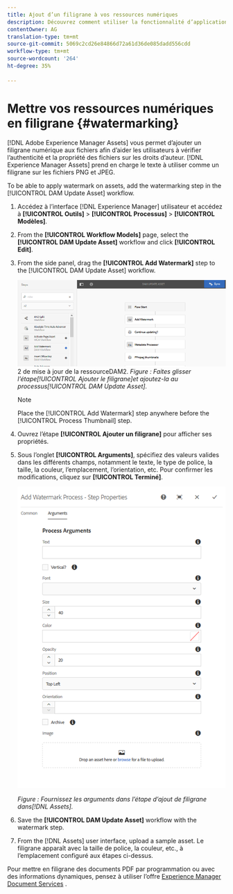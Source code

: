 ```yaml
---
title: Ajout d’un filigrane à vos ressources numériques
description: Découvrez comment utiliser la fonctionnalité d’application d’un filigrane pour ajouter un filigrane numérique aux ressources.
contentOwner: AG
translation-type: tm+mt
source-git-commit: 5069c2cd26e84866d72a61d36de085dadd556cdd
workflow-type: tm+mt
source-wordcount: '264'
ht-degree: 35%

---
```



# Mettre vos ressources numériques en filigrane {#watermarking}

[!DNL Adobe Experience Manager Assets] vous permet d’ajouter un filigrane numérique aux fichiers afin d’aider les utilisateurs à vérifier l’authenticité et la propriété des fichiers sur les droits d’auteur. [!DNL Experience Manager Assets] prend en charge le texte à utiliser comme un filigrane sur les fichiers PNG et JPEG.

To be able to apply watermark on assets, add the watermarking step in the [!UICONTROL DAM Update Asset] workflow.

1. Accédez à l’interface [!DNL Experience Manager] utilisateur et accédez à **[!UICONTROL Outils]** > **[!UICONTROL Processus]** > **[!UICONTROL Modèles]**.
1. From the **[!UICONTROL Workflow Models]** page, select the **[!UICONTROL DAM Update Asset]** workflow and click **[!UICONTROL Edit]**.

1. From the side panel, drag the **[!UICONTROL Add Watermark]** step to the [!UICONTROL DAM Update Asset] workflow.

   ![Faites glisser l’étape [!UICONTROL Ajouter le filigrane] et ajoutez-la au processus ](assets/add_watermark_step_aem_assets.png)2 de mise à jour de la ressourceDAM2.
   *Figure : Faites glisser l’étape[!UICONTROL Ajouter le filigrane]et ajoutez-la au processus[!UICONTROL DAM Update Asset].*

   >[!NOTE]
   >
   >Place the [!UICONTROL Add Watermark] step anywhere before the [!UICONTROL Process Thumbnail] step.

1. Ouvrez l’étape **[!UICONTROL Ajouter un filigrane]** pour afficher ses propriétés.
1. Sous l’onglet **[!UICONTROL Arguments]**, spécifiez des valeurs valides dans les différents champs, notamment le texte, le type de police, la taille, la couleur, l’emplacement, l’orientation, etc. Pour confirmer les modifications, cliquez sur **[!UICONTROL Terminé]**.

   ![Indiquer les arguments dans l’étape Ajouter un filigrane dans Assets](assets/arguments_add_watermark_aem_assets.png)

   *Figure : Fournissez les arguments dans l’étape d’ajout de filigrane dans[!DNL Assets].*

1. Save the **[!UICONTROL DAM Update Asset]** workflow with the watermark step.
1. From the [!DNL Assets] user interface, upload a sample asset. Le filigrane apparaît avec la taille de police, la couleur, etc., à l’emplacement configuré aux étapes ci-dessus.

Pour mettre en filigrane des documents PDF par programmation ou avec des informations dynamiques, pensez à utiliser l’offre [Experience Manager Document Services](/help/forms/using/overview-aem-document-services.md) .
